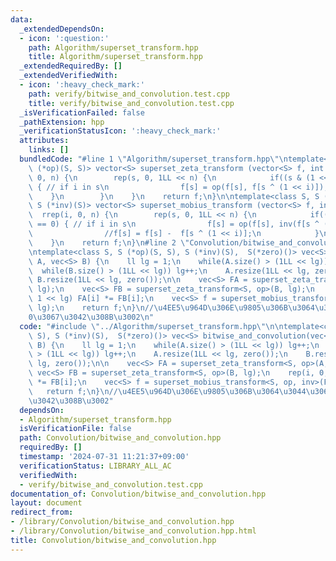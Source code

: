 ```yaml
---
data:
  _extendedDependsOn:
  - icon: ':question:'
    path: Algorithm/superset_transform.hpp
    title: Algorithm/superset_transform.hpp
  _extendedRequiredBy: []
  _extendedVerifiedWith:
  - icon: ':heavy_check_mark:'
    path: verify/bitwise_and_convolution.test.cpp
    title: verify/bitwise_and_convolution.test.cpp
  _isVerificationFailed: false
  _pathExtension: hpp
  _verificationStatusIcon: ':heavy_check_mark:'
  attributes:
    links: []
  bundledCode: "#line 1 \"Algorithm/superset_transform.hpp\"\ntemplate<class S, S\
    \ (*op)(S, S)> vector<S> superset_zeta_transform (vector<S> f, int n) {\n    rep(i,\
    \ 0, n) {\n        rep(s, 0, 1LL << n) {\n            if((s & (1 << i)) == 0)\
    \ { // if i in s\n                f[s] = op(f[s], f[s ^ (1 << i)]);\n        \
    \    }\n        }\n    }\n    return f;\n}\n\ntemplate<class S, S (*op)(S, S),\
    \ S (*inv)(S)> vector<S> superset_mobius_transform (vector<S> f, int n) {\n  \
    \  rrep(i, 0, n) {\n        rep(s, 0, 1LL << n) {\n            if((s & (1 << i))\
    \ == 0) { // if i in s\n                f[s] = op(f[s], inv(f[s ^ (1 << i)]));\n\
    \                //f[s] = f[s] -  f[s ^ (1 << i)];\n            }\n        }\n\
    \    }\n    return f;\n}\n#line 2 \"Convolution/bitwise_and_convolution.hpp\"\n\
    \ntemplate<class S, S (*op)(S, S), S (*inv)(S),  S(*zero)()> vec<S> bitwise_and_convolution(vec<S>\
    \ A, vec<S> B) {\n    ll lg = 1;\n    while(A.size() > (1LL << lg)) lg++;\n  \
    \  while(B.size() > (1LL << lg)) lg++;\n    A.resize(1LL << lg, zero());\n   \
    \ B.resize(1LL << lg, zero());\n\n    vec<S> FA = superset_zeta_transform<S, op>(A,\
    \ lg);\n    vec<S> FB = superset_zeta_transform<S, op>(B, lg);\n    rep(i, 0,\
    \ 1 << lg) FA[i] *= FB[i];\n    vec<S> f = superset_mobius_transform<S, op, inv>(FA,\
    \ lg);\n    return f;\n}\n//\u4EE5\u964D\u306E\u9805\u306B\u3064\u3044\u3066\u3001\
    0\u3067\u3042\u308B\u3002\n"
  code: "#include \"../Algorithm/superset_transform.hpp\"\n\ntemplate<class S, S (*op)(S,\
    \ S), S (*inv)(S),  S(*zero)()> vec<S> bitwise_and_convolution(vec<S> A, vec<S>\
    \ B) {\n    ll lg = 1;\n    while(A.size() > (1LL << lg)) lg++;\n    while(B.size()\
    \ > (1LL << lg)) lg++;\n    A.resize(1LL << lg, zero());\n    B.resize(1LL <<\
    \ lg, zero());\n\n    vec<S> FA = superset_zeta_transform<S, op>(A, lg);\n   \
    \ vec<S> FB = superset_zeta_transform<S, op>(B, lg);\n    rep(i, 0, 1 << lg) FA[i]\
    \ *= FB[i];\n    vec<S> f = superset_mobius_transform<S, op, inv>(FA, lg);\n \
    \   return f;\n}\n//\u4EE5\u964D\u306E\u9805\u306B\u3064\u3044\u3066\u30010\u3067\
    \u3042\u308B\u3002"
  dependsOn:
  - Algorithm/superset_transform.hpp
  isVerificationFile: false
  path: Convolution/bitwise_and_convolution.hpp
  requiredBy: []
  timestamp: '2024-07-31 11:21:37+09:00'
  verificationStatus: LIBRARY_ALL_AC
  verifiedWith:
  - verify/bitwise_and_convolution.test.cpp
documentation_of: Convolution/bitwise_and_convolution.hpp
layout: document
redirect_from:
- /library/Convolution/bitwise_and_convolution.hpp
- /library/Convolution/bitwise_and_convolution.hpp.html
title: Convolution/bitwise_and_convolution.hpp
---
```

